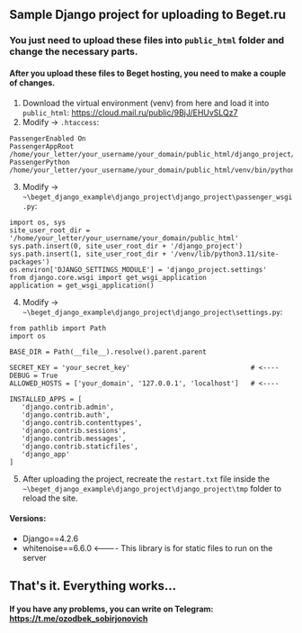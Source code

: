 ## Sample Django project for uploading to Beget.ru
### You just need to upload these files into `public_html` folder and change the necessary parts.

#### After you upload these files to Beget hosting, you need to make a couple of changes.

1. Download the virtual environment (venv) from here and load it into `public_html`: https://cloud.mail.ru/public/9BjJ/EHUvSLQz7
2. Modify -> `.htaccess`:
```
PassengerEnabled On
PassengerAppRoot /home/your_letter/your_username/your_domain/public_html/django_project/django_project
PassengerPython /home/your_letter/your_username/your_domain/public_html/venv/bin/python
```
3. Modify -> `~\beget_django_example\django_project\django_project\passenger_wsgi.py`:
```
import os, sys
site_user_root_dir = '/home/your_letter/your_username/your_domain/public_html'
sys.path.insert(0, site_user_root_dir + '/django_project')
sys.path.insert(1, site_user_root_dir + '/venv/lib/python3.11/site-packages')
os.environ['DJANGO_SETTINGS_MODULE'] = 'django_project.settings'
from django.core.wsgi import get_wsgi_application
application = get_wsgi_application()
```
4. Modify -> `~\beget_django_example\django_project\django_project\settings.py`:
 ```
from pathlib import Path
import os

BASE_DIR = Path(__file__).resolve().parent.parent

SECRET_KEY = 'your_secret_key'                              # <----
DEBUG = True
ALLOWED_HOSTS = ['your_domain', '127.0.0.1', 'localhost']   # <----

INSTALLED_APPS = [
    'django.contrib.admin',
    'django.contrib.auth',
    'django.contrib.contenttypes',
    'django.contrib.sessions',
    'django.contrib.messages',
    'django.contrib.staticfiles',
    'django_app'
]
 ```

5. After uploading the project, recreate the `restart.txt` file inside the `~\beget_django_example\django_project\django_project\tmp` folder to reload the site.

#### Versions:
- Django==4.2.6
- whitenoise==6.6.0    <---- This library is for static files to run on the server

## That's it. Everything works...
#### If you have any problems, you can write on Telegram: https://t.me/ozodbek_sobirjonovich
